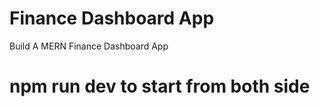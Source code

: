 # Finance Dashboard App

Build A MERN Finance Dashboard App




# npm run dev to start from both side